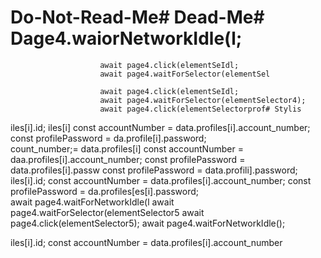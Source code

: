 # Do-Not-Read-Me# Dead-Me# Dage4.waiorNetworkIdle(l;
                        await page4.click(elementSeIdl;
                        await page4.waitForSelector(elementSel

                        await page4.click(elementSeIdl;
                        await page4.waitForSelector(elementSelector4);
                        await page4.click(elementSelectorprof# Stylis
iles[i].id;
iles[i]
        const accountNumber = data.profiles[i].account_number;
        const profilePassword = da.profile[i].password;   
count_number;= data.profiles[i]
        const accountNumber = daa.profiles[i].account_number;
        const profilePassword = data.profiles[i].passw
        const profilePassword = data.profili].password;
iles[i].id;
        const accountNumber = data.profiles[i].account_number;
        const profilePassword = da.profiles[es[i].password;        
                        await page4.waitForNetworkIdle(l
                        await page4.waitForSelector(elementSelector5
                        await page4.click(elementSelector5);
                        await page4.waitForNetworkIdle();

iles[i].id;
        const accountNumber = data.profiles[i].account_number
